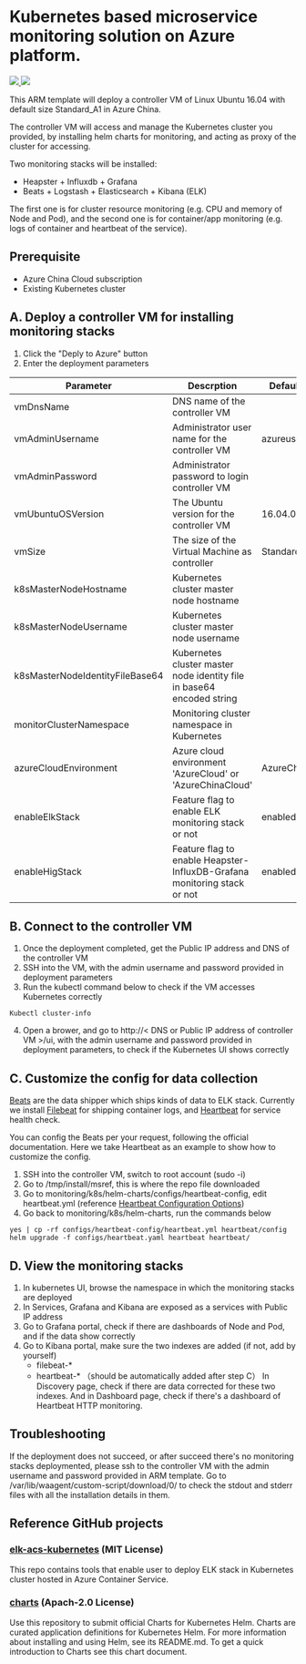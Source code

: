 # Kubernetes based microservice monitoring solution on Azure platform.

<a href="https://portal.azure.cn/#create/Microsoft.Template/uri/https%3A%2F%2Fraw.githubusercontent.com%2FAzure%2Fdevops-sample-solution-for-azure-china%2Fmaster-dev%2Fmonitoring%2Fk8s%2Fdeployment%2Fcontroller_template.json" target="_blank">
    <img src="http://azuredeploy.net/deploybutton.png"/>
</a>
<a href="http://armviz.io/#/?load=https%3A%2F%2Fraw.githubusercontent.com%2FAzure%2Fdevops-sample-solution-for-azure-china%2Fmaster-dev%2Fmonitoring%2Fk8s%2Fdeployment%2Fcontroller_template.json" target="_blank">
    <img src="http://armviz.io/visualizebutton.png"/>
</a>

This ARM template will deploy a controller VM of Linux Ubuntu 16.04 with default size Standard_A1 in Azure China.

The controller VM will access and manage the Kubernetes cluster you provided, by installing helm charts for monitoring, and acting as proxy of the cluster for accessing.

Two monitoring stacks will be installed:

* Heapster + Influxdb + Grafana
* Beats + Logstash + Elasticsearch + Kibana (ELK)

The first one is for cluster resource monitoring (e.g. CPU and memory of Node and Pod), and the second one is for container/app monitoring (e.g. logs of container and heartbeat of the service).

## Prerequisite
* Azure China Cloud subscription
* Existing Kubernetes cluster 

## A. Deploy a controller VM for installing monitoring stacks
1. Click the "Deply to Azure" button 
2. Enter the deployment parameters

| Parameter                       | Descrption                                                               | Default Value   |
|---------------------------------|--------------------------------------------------------------------------|-----------------|
| vmDnsName                       | DNS name of the controller VM                                            |                 |
| vmAdminUsername                 | Administrator user name for the controller VM                            | azureuser       |
| vmAdminPassword                 | Administrator password to login controller VM                            |                 |
| vmUbuntuOSVersion               | The Ubuntu version for the controller VM                                 | 16.04.0-LTS     |
| vmSize                          | The size of the Virtual Machine as controller                            | Standard_A1     |
| k8sMasterNodeHostname           | Kubernetes cluster master node hostname                                  |                 |
| k8sMasterNodeUsername           | Kubernetes cluster master node username                                  |                 |
| k8sMasterNodeIdentityFileBase64 | Kubernetes cluster master node identity file in base64 encoded string    |                 |
| monitorClusterNamespace         | Monitoring cluster namespace in Kubernetes                               |                 |
| azureCloudEnvironment           | Azure cloud environment 'AzureCloud' or 'AzureChinaCloud'                | AzureChinaCloud |
| enableElkStack                  | Feature flag to enable ELK monitoring stack or not                       | enabled         |
| enableHigStack                  | Feature flag to enable Heapster-InfluxDB-Grafana monitoring stack or not | enabled         |


## B. Connect to the controller VM
1. Once the deployment completed, get the Public IP address and DNS of the controller VM
2. SSH into the VM, with the admin username and password provided in deployment parameters
3. Run the kubectl command below to check if the VM accesses Kubernetes correctly
```
Kubectl cluster-info
```
4. Open a brower, and go to http://< DNS or Public IP address of controller VM >/ui, with the admin username and password provided in deployment parameters, to check if the Kubernetes UI shows correctly

## C. Customize the config for data collection
[Beats](https://www.elastic.co/products/beats) are the data shipper which ships kinds of data to ELK stack. Currently we install [Filebeat](https://www.elastic.co/products/beats/filebeat) for shipping container logs, and [Heartbeat](https://www.elastic.co/products/beats/heartbeat) for service health check.

You can config the Beats per your request, following the official documentation. Here we take Heartbeat as an example to show how to customize the config.

1. SSH into the controller VM, switch to root account (sudo -i)
2. Go to /tmp/install/msref, this is where the repo file downloaded
3. Go to monitoring/k8s/helm-charts/configs/heartbeat-config, edit heartbeat.yml (reference [Heartbeat Configuration Options](https://www.elastic.co/guide/en/beats/heartbeat/current/heartbeat-configuration-details.html))
4. Go back to  monitoring/k8s/helm-charts, run the commands below
```
yes | cp -rf configs/heartbeat-config/heartbeat.yml heartbeat/config
helm upgrade -f configs/heartbeat.yaml heartbeat heartbeat/
```

## D. View the monitoring stacks
1. In kubernetes UI, browse the namespace in which the monitoring stacks are deployed
2. In Services, Grafana and Kibana are exposed as a services with Public IP address
3. Go to Grafana portal, check if there are dashboards of Node and Pod, and if the data show correctly
4. Go to Kibana portal, make sure the two indexes are added (if not, add by yourself)
   * filebeat-*
   * heartbeat-* （should be automatically added after step C）
   In Discovery page, check if there are data corrected for these two indexes. And in Dashboard page, check if there's a dashboard of Heartbeat HTTP monitoring.

## Troubleshooting

If the deployment does not succeed, or after succeed there's no monitoring stacks deploymented, please ssh to the controller VM with the admin username and password provided in ARM template. Go to /var/lib/waagent/custom-script/download/0/ to check the stdout and stderr files with all the installation details in them.


## Reference GitHub projects

### [elk-acs-kubernetes](https://github.com/Microsoft/elk-acs-kubernetes) (MIT License)

This repo contains tools that enable user to deploy ELK stack in Kubernetes cluster hosted in Azure Container Service.

### [charts](https://github.com/kubernetes/charts) (Apach-2.0 License)

Use this repository to submit official Charts for Kubernetes Helm. Charts are curated application definitions for Kubernetes Helm. For more information about installing and using Helm, see its README.md. To get a quick introduction to Charts see this chart document.